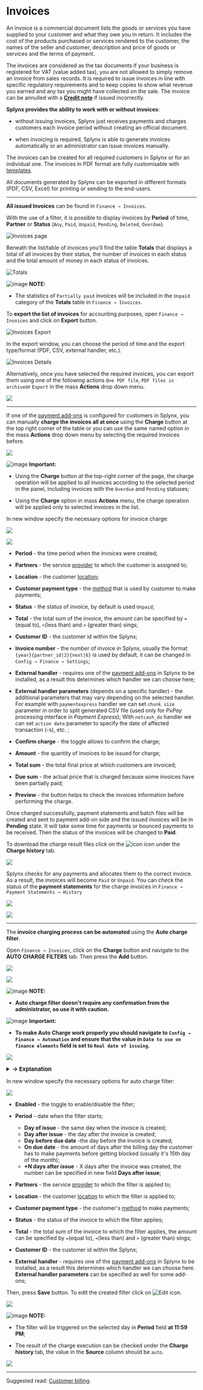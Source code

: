 Invoices
==========

An invoice is a commercial document lists the goods or services you have supplied to your customer and what they owe you in return. It includes the cost of the products purchased or services rendered to the customer, the names of the seller and customer, description and price of goods or services and the terms of payment.

The invoices are considered as the tax documents if your business is registered for VAT (value added tax), you are not allowed to simply remove an invoice from sales records. It is required to issue invoices in line with specific regulatory requirements and to keep copies to show what revenue you earned and any tax you might have collected on the sale. The invoice can be annulled with a [**Credit note**](finance/credit_notes/credit_notes.md) if issued incorrectly.

**Splynx provides the ability to work with or without invoices**:

- without issuing invoices, Splynx just receives payments and charges customers each invoice period without creating an official document.

- when invoicing is required, Splynx is able to generate invoices automatically or an administrator can issue invoices manually.

The invoices can be created for all required customers in Splynx or for an individual one. The invoices in PDF format are fully customisable with [templates](configuration/system/templates/templates.md).

All documents generated by Splynx can be exported in different formats (PDF, CSV, Excel) for printing or sending to the end-users.


---


**All issued Invoices** can be found in `Finance → Invoices`.

With the use of a filter, it is possible to display invoices by **Period** of time, **Partner** or **Status** (`Any`, `Paid`, `Unpaid`, `Pending`, `Deleted`, `Overdue`).

![Invoices page](invoices_main.png)

Beneath the list/table of invoices you'll find the table **Totals** that displays a total of all invoices by their status, the number of invoices in each status and the total amount of money in each status of invoices.

![Totals](totals.png)

<icon class="image-icon">![image](information.png)</icon> **NOTE:**

* The statistics of `Partially paid` invoices will be included in the `Unpaid` category of the **Totals** table in `Finance → Invoices`.


To **export the list of invoices** for accounting purposes, open `Finance → Invoices` and click on **Export** button.

![Invoices Export](export_invoices.png)

In the export window, you can choose the period of time and the export type/format (PDF, CSV, external handler, etc.).

![Invoices Details](export_details.png)

Alternatively, once you have selected the required invoices, you can export them using one of the following actions `One PDF file`, `PDF files in archive`or `Export` in the mass **Actions** drop down menu.

![](mass_actions.png)


---

If one of the [payment add-ons](payment_systems/payment_systems.md) is configured for customers in Splynx, you can manually **charge the invoices all at once** using the **Charge** button at the top right corner of the table or you can use the same named option in the mass **Actions** drop down menu by selecting the required invoices before.

![](charge_at_once.png)

<icon class="image-icon">![image](warning.png)</icon> **Important:**

- Using the **Charge** button at the top-right corner of the page, the charge operation will be applied to all invoices according to the selected period in the panel, including invoices with the `Overdue` and `Pending` statuses;

- Using the **Charge** option in mass **Actions** menu, the charge operation will be applied only to selected invoices in the list.

In new window specify the necessary options for invoice charge:

![](manually_charge_invoice.png)

![](mass_actions_charge.png)

- **Period** - the time period when the invoices were created;

- **Partners** - the service [provider](administration/main/partners/partners.md) to which the customer is assigned to;

- **Location** - the customer [location](administration/main/locations/locations.md);

- **Customer payment type** - the [method](configuration/finance/payment_methods/payment_methods.md) that is used by customer to make payments;

- **Status** - the status of invoice, by default is used `Unpaid`;

- **Total** - the total sum of the invoice, the amount can be specified by `=`(equal to), `<`(less than) and `>` (greater than) sings;

- **Customer ID** - the customer id within the Splynx;

- **Invoice number** - the number of invoice in Splynx, usually the format `{year}{partner_id|2}{next|6}` is used by default, it can be changed in `Config → Finance → Settings`;

- **External handler** - requires one of the [payment add-ons](payment_systems/payment_systems.md) in Splynx to be installed, as a result this determines which handler we can choose here;

- **External handler parameters** (depends on a specific handler) - the additional parameters that may vary depending on the selected handler. For example with `paymentexpress` handler we can set `chunk size` parameter in order to split generated CSV file (used only for *PxPay* processing interface in *Payment Express*); With `netcash_do` handler we can set `action date` parameter to specify the date of affected transaction (-s), etc. ;

- **Confirm charge** - the toggle allows to confirm the charge;

- **Amount** - the quantity of invoices to be issued for charge;

- **Total sum** - the total final price at which customers are invoiced;

- **Due sum** - the actual price that is charged because some invoices have been partially paid;

- **Preview** - the button helps to check the invoices information before performing the charge.


Once charged successfully, payment statements and batch files will be created and sent to payment add-on side and the issued invoices will be in **Pending** state. It will take some time for payments or bounced payments to be received. Then the status of the invoices will be changed to **Paid**.

To download the charge result files click on the <icon class="image-icon">![icon](icon3.png)</icon> icon under the **Charge history** tab.

![](charge_history_tab.png)

Splynx checks for any payments and allocates them to the correct invoice. As a result, the invoices will become `Paid` or `Unpaid`. You can check the status of the **payment statements** for the charge invoices in `Finance → Payment Statements → History`

![](check_bank_statements.png)

![](check_bank_statements1.png)

---


The **invoice charging process can be automated** using the **Auto charge filter**.

Open `Finance → Invoices`, click on the **Charge** button and navigate to the **AUTO CHARGE FILTERS** tab. Then press the **Add** button.

![](press_export.png)

![](auto_charge_filter1.png)

<icon class="image-icon">![image](information.png)</icon> **NOTE:**

- **Auto charge filter doesn't require any confirmation from the administrator, so use it with caution.**

<icon class="image-icon">![image](warning.png)</icon> **Important:**

- **To make Auto Charge work properly you should navigate to `Config → Finance → Automation` and ensure that the value in `Date to use on finance elements` field is set to `Real date of issuing`.**

![](real_date_issue.png)


<details style="font-size: 15px; margin-bottom: 5px;">
<summary><b>→ Explanation</b></summary>
<div markdown="1">

Why we **cannot** use the `Billing date` value in the **Date to use on finance elements** field for Auto charge filter?


Let's say that we have the default settings in `Config → Finance → Automation`:

`Confirmation period (days)` = **3**;

`Date to use on finance elements` = **Billing date**;

And `Billing day` = **1** for the customers in Splynx (the option is located in  `Config → Finance → Settings`)

Consequently, the invoices will be auto-generated and will be visible for customers on the 4th day of the next month, but the date creation of such invoices is the 1st day of the month. The Auto Charge filter won't find the invoices on 1st day of the month because they are not visible to customers. When the 4th day arrives, the Auto filter will not charge the invoices because its creation date is the 1st day of the month.


</div>
</details>

In new window specify the necessary options for auto charge filter:

![](auto_charge_filter2.png)

- **Enabled** - the toggle to enable/disable the filter;

- **Period** - date when the filter starts;
  - **Day of issue** - the same day when the invoice is created;
  - **Day after issue** - the day after the invoice is created;
  - **Day before due date** -the day before the invoice is created;
  - **On due date** - the amount of days after the billing day the customer has to make payments before getting blocked (usually it's 15th day of the month);
  - **+N days after issue** - X days after the invoice was created, the number can be specified in new field **Days after issue**;

- **Partners** - the service [provider](administration/main/partners/partners.md) to which the filter is applied to;

- **Location** - the customer [location](administration/main/locations/locations.md) to which the filter is applied to;

- **Customer payment type** - the customer's [method](configuration/finance/payment_methods/payment_methods.md) to make payments;

- **Status** - the status of the invoice to which the filter applies;

- **Total** - the total sum of the invoice to which the filter applies, the amount can be specified by `=`(equal to), `<`(less than) and `>` (greater than) sings;

- **Customer ID** - the customer id within the Splynx;

- **External handler** - requires one of the [payment add-ons](payment_systems/payment_systems.md) in Splynx to be installed, as a result this determines which handler we can choose here. **External handler parameters** can be specified as well for some add-ons;

Then, press **Save** button. To edit the created filter click on <icon class="image-icon">![Edit](icon5.png)</icon> icon.

![](auto_charge_filter3.png)

<icon class="image-icon">![image](information.png)</icon> **NOTE:**

- The filter will be triggered on the selected day in **Period** field **at 11:59 PM**;

- The result of the charge execution can be checked under the **Charge history** tab, the value in the **Source** column should be `auto`.

![](auto_charge_filter4.png)

---

Suggested read: [Customer billing](customer_management/customer_billing/customer_billing.md).
